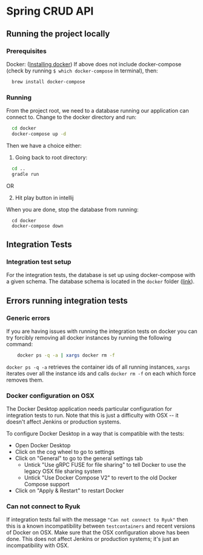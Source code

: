 # Spring CRUD API

## Running the project locally

### Prerequisites

Docker: ([Installing docker](https://docs.docker.com/desktop/mac/install/))
If above does not include docker-compose (check by running `$ which docker-compose` in terminal), then: 
```sh
  brew install docker-compose
```

### Running

From the project root, we need to a database running our application can connect to. Change to the docker directory and run:

```sh
  cd docker
  docker-compose up -d
```

Then we have a choice either:
1. Going back to root directory:
```sh
  cd ..
  gradle run
```

OR

2. Hit play button in intellij

When you are done, stop the database from running:
```shell
  cd docker
  docker-compose down
```

## Integration Tests

### Integration test setup

For the integration tests, the database is set up using docker-compose with a given schema. The database schema is located in the `docker` folder ([link](docker/sql/V1__init.sql)).

## Errors running integration tests

### Generic errors

If you are having issues with running the integration tests on docker you can try forcibly removing all docker instances
by running the following command:

```sh
    docker ps -q -a | xargs docker rm -f
```

`docker ps -q -a` retrieves the container ids of all running instances, `xargs` iterates
over all the instance ids and calls `docker rm -f` on each which force removes them.

### Docker configuration on OSX

The Docker Desktop application needs particular configuration for integration tests to run. Note that this
is just a difficulty with OSX -- it doesn't affect Jenkins or production systems.

To configure Docker Desktop in a way that is compatible with the tests:

- Open Docker Desktop
- Click on the cog wheel to go to settings
- Click on "General" to go to the general settings tab
    - Untick "Use gRPC FUSE for file sharing" to tell Docker to use the legacy OSX file sharing system
    - Untick "Use Docker Compose V2" to revert to the old Docker Compose support
- Click on "Apply & Restart" to restart Docker

### Can not connect to Ryuk

If integration tests fail with the message `"Can not connect to Ryuk"` then this is a known incompatibility between
`testcontainers` and recent versions of Docker on OSX. Make sure that the OSX configuration above has been done.
This does not affect Jenkins or production systems; it's just an incompatibility with OSX.